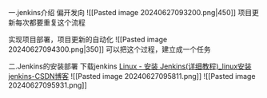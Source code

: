 一.jenkins介绍
偏开发向
![[Pasted image 20240627093200.png|450]]
项目更新每次都要重复这个流程

实现项目部署，项目更新的自动化
![[Pasted image 20240627094300.png|350]]
可以把这个过程，建立成一个任务

二.Jenkins的安装部署
下载jenkins
[Linux - 安装 Jenkins(详细教程)_linux安装jenkins-CSDN博客](https://blog.csdn.net/xhmico/article/details/136535498)
![[Pasted image 20240627095811.png]]
![[Pasted image 20240627095931.png]]
